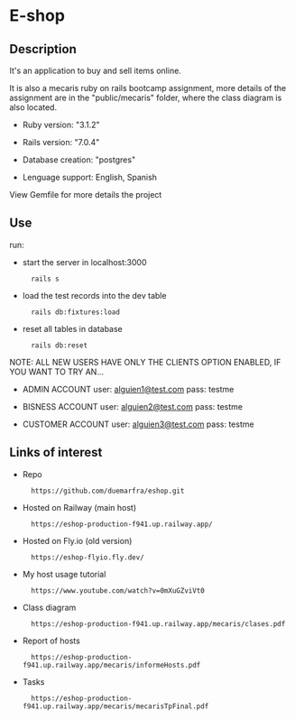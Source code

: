 # E-shop

## Description

It's an application to buy and sell items online.

It is also a mecaris ruby on rails bootcamp assignment, more details of the assignment are in the "public/mecaris" folder, where the class diagram is also located.

* Ruby version: "3.1.2"

* Rails version: "7.0.4"

* Database creation: "postgres"

* Lenguage support: English, Spanish

View Gemfile for more details the project

## Use

run:

* start the server in localhost:3000

        rails s

* load the test records into the dev table

        rails db:fixtures:load

* reset all tables in database

        rails db:reset

NOTE: ALL NEW USERS HAVE ONLY THE CLIENTS OPTION ENABLED, IF YOU WANT TO TRY AN...

* ADMIN ACCOUNT
        user: alguien1@test.com
        pass: testme

* BISNESS ACCOUNT
        user: alguien2@test.com
        pass: testme

* CUSTOMER ACCOUNT
        user: alguien3@test.com
        pass: testme

## Links of interest

* Repo

        https://github.com/duemarfra/eshop.git

* Hosted on Railway (main host)

        https://eshop-production-f941.up.railway.app/

* Hosted on Fly.io (old version)

        https://eshop-flyio.fly.dev/

* My host usage tutorial

        https://www.youtube.com/watch?v=0mXuGZviVt0

* Class diagram

        https://eshop-production-f941.up.railway.app/mecaris/clases.pdf

* Report of hosts

        https://eshop-production-f941.up.railway.app/mecaris/informeHosts.pdf

* Tasks

        https://eshop-production-f941.up.railway.app/mecaris/mecarisTpFinal.pdf